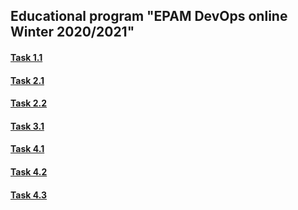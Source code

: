## Educational program "EPAM DevOps online Winter 2020/2021"

#### <a href="https://github.com/Yevhenii-Orlov/DevOps_online_Kiev_2020Q42021Q1/tree/main/m1/task1.1" target="_blank">Task 1.1</a>

#### <a href="https://github.com/Yevhenii-Orlov/DevOps_online_Kiev_2020Q42021Q1/blob/main/m2/task2.1/readme.md" target="_blank">Task 2.1</a>

#### <a href="https://github.com/Yevhenii-Orlov/DevOps_online_Kiev_2020Q42021Q1/blob/main/m2/task2.2/readme.md" target="_blank">Task 2.2</a>

#### <a href="https://github.com/Yevhenii-Orlov/DevOps_online_Kiev_2020Q42021Q1/blob/main/m3/task3.1/readme.md" target="_blank">Task 3.1</a>

#### <a href="https://github.com/Yevhenii-Orlov/DevOps_online_Kiev_2020Q42021Q1/blob/main/m4/task4.1/readme.md" target="_blank">Task 4.1</a>

#### <a href="https://github.com/Yevhenii-Orlov/DevOps_online_Kiev_2020Q42021Q1/blob/main/m4/task4.2/readme.md" target="_blank">Task 4.2</a>

#### <a href="https://github.com/Yevhenii-Orlov/DevOps_online_Kiev_2020Q42021Q1/blob/main/m4/task4.3/readme.md" target="_blank">Task 4.3</a>